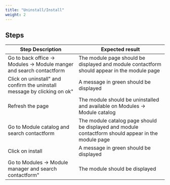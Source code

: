 ```yaml
---
title: "Uninstall/Install"
weight: 2
---
```

## Steps
| Step Description | Expected result |
| ----- | ----- |
| Go to back office -> Modules -> Module manger and search contactform | The module page should be displayed and module contactform should appear in the module page |
| Click on uninstall" and confirm the uninstall message by clicking on ok" | A message in green should be displayed |
| Refresh the page | The module should be uninstalled and available on Modules -> Module catalog |
| Go to Module catalog and search contactform | The module catalog page should be displayed and module contactform should appear in the module page |
| Click on install | A message in green should be displayed |
| Go to Modules -> Module manager and search contactform" | The module should be displayed |
